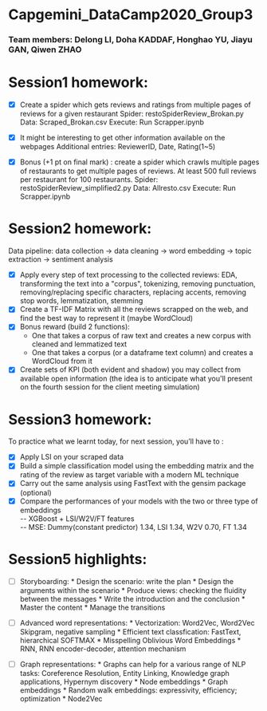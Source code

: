 # Capgemini_DataCamp2020_Group3

### Team members: Delong LI, Doha KADDAF, Honghao YU, Jiayu GAN, Qiwen ZHAO

# Session1 homework:

- [x] Create a spider which gets reviews and ratings from multiple pages of reviews for a given restaurant
      Spider: restoSpiderReview_Brokan.py
      Data: Scraped_Brokan.csv
      Execute: Run Scrapper.ipynb 
      
- [x] It might be interesting to get other information available on the webpages
      Additional entries: ReviewerID, Date, Rating(1~5)

- [x] Bonus (+1 pt on final mark) : create a spider which crawls multiple pages of restaurants to get multiple pages of reviews. At least 500 full reviews per restaurant for 100 restaurants.
      Spider: restoSpiderReview_simplified2.py
      Data: Allresto.csv
      Execute: Run Scrapper.ipynb 


# Session2 homework:

Data pipeline: data collection -> data cleaning -> word embedding -> topic extraction -> sentiment analysis  
- [x] Apply every step of text processing to the collected reviews: EDA, transforming the text into a "corpus", tokenizing, removing punctuation, removing/replacing specific characters, replacing accents, removing stop words, lemmatization, stemming
- [x] Create a TF-IDF Matrix with all the reviews scrapped on the web, and find the best way to represent it (maybe WordCloud)
- [x] Bonus reward (build 2 functions):
     * One that takes a corpus of raw text and creates a new corpus with cleaned and lemmatized text
     * One that takes a corpus (or a dataframe text column) and creates a WordCloud from it
- [x] Create sets of KPI (both evident and shadow) you may collect from available open information (the idea is to anticipate what you'll present on the fourth session for the client meeting simulation)

# Session3 homework:

To practice what we learnt today, for next session, you’ll have to :

- [X] Apply LSI on your scraped data
- [X] Build a simple classification model using the embedding matrix and the rating of the review as target variable with a modern ML technique
- [X] Carry out the same analysis using FastText with the gensim package (optional)
- [X] Compare the performances of your models with the two or three type of embeddings </br>
    -- XGBoost + LSI/W2V/FT features </br>
    -- MSE: Dummy(constant predictor) 1.34, LSI 1.34, W2V 0.70, FT 1.34
    
# Session5 highlights:
- [ ] Storyboarding: 
      * Design the scenario: write the plan
      * Design the arguments within the scenario
      * Produce views: checking the fluidity between the messages
      * Write the introduction and the conclusion
      * Master the content
      * Manage the transitions
- [ ] Advanced word representations:
      * Vectorization: Word2Vec, Word2Vec Skipgram, negative sampling
      * Efficient text classfication: FastText, hierarchical SOFTMAX
      * Misspelling Oblivious Word Embeddings
      * RNN, RNN encoder-decoder, attention mechanism
- [ ] Graph representations:
      * Graphs can help for a various range of NLP tasks: Coreference Resolution, Entity Linking, Knowledge graph applications, Hypernym discovery
      * Node embeddings
      * Graph embeddings
      * Random walk embeddings: expressivity, efficiency; optimization
      * Node2Vec
      
      
